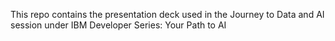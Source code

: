 This repo contains the presentation deck used in the Journey to Data and AI session under IBM Developer Series: Your Path to AI
